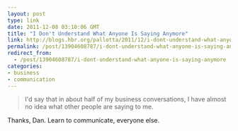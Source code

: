 ```yaml
---
layout: post
type: link
date: 2011-12-08 03:10:06 GMT
title: "I Don't Understand What Anyone Is Saying Anymore"
link: http://blogs.hbr.org/pallotta/2011/12/i-dont-understand-what-anyone.html
permalink: /post/13904608787/i-dont-understand-what-anyone-is-saying-anymore
redirect_from: 
  - /post/13904608787/i-dont-understand-what-anyone-is-saying-anymore
categories:
- business
- communication
---
```

<blockquote>I'd say that in about half of my business conversations, I have almost no idea what other people are saying to me.</blockquote>
<p>Thanks, Dan. Learn to communicate, everyone else.</p>

